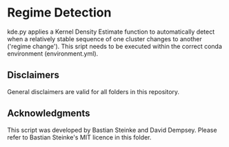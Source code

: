 # Regime Detection

kde.py applies a Kernel Density Estimate function to automatically detect when a relatively stable sequence of one cluster changes to another ('regime change').
This sript needs to be executed within the correct conda environment (environment.yml).

## Disclaimers
General disclaimers are valid for all folders in this repository.

## Acknowledgments
This script was developed by Bastian Steinke and David Dempsey. Please refer to Bastian Steinke's MIT licence in this folder.